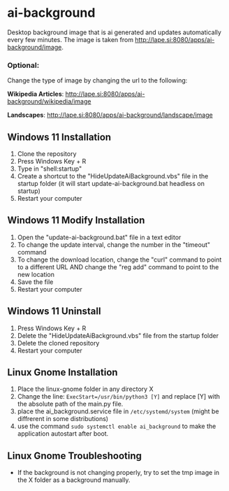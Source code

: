 # ai-background
 Desktop background image that is ai generated and updates automatically every few minutes.
 The image is taken from http://lape.si:8080/apps/ai-background/image.

 ### Optional:
 Change the type of image by changing the url to the following:

 **Wikipedia Articles**: http://lape.si:8080/apps/ai-background/wikipedia/image

 **Landscapes**: http://lape.si:8080/apps/ai-background/landscape/image

## Windows 11 Installation
1. Clone the repository
2. Press Windows Key + R
3. Type in "shell:startup"
4. Create a shortcut to the "HideUpdateAiBackground.vbs" file in the startup folder (it will start update-ai-background.bat headless on startup)
5. Restart your computer

## Windows 11 Modify Installation
1. Open the "update-ai-background.bat" file in a text editor
2. To change the update interval, change the number in the "timeout" command
3. To change the download location, change the "curl" command to point to a different URL AND change the "reg add" command to point to the new location
4. Save the file
5. Restart your computer

## Windows 11 Uninstall
1. Press Windows Key + R
2. Delete the "HideUpdateAiBackground.vbs" file from the startup folder
3. Delete the cloned repository
4. Restart your computer

## Linux Gnome Installation

1. Place the linux-gnome folder in any directory X
2. Change the line: `ExecStart=/usr/bin/python3 [Y]`
and replace [Y] with the absolute path of the main.py file.
3. place the ai_background.service file in `/etc/systemd/system` 
(might be diffrerent in some distributions)
4. use the command `sudo systemctl enable ai_background` to make the application autostart after boot.


## Linux Gnome Troubleshooting
 - If the background is not changing properly, try to set the tmp image in the X folder as a background manually.